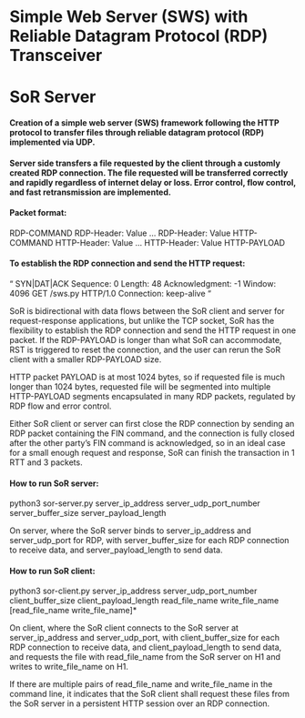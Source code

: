 # Simple Web Server (SWS) with Reliable Datagram Protocol (RDP) Transceiver
# SoR Server

#### Creation of a simple web server (SWS) framework following the HTTP protocol to transfer files through reliable datagram protocol (RDP) implemented via UDP.

#### Server side transfers a file requested by the client through a customly created RDP connection.  The file requested will be transferred correctly and rapidly regardless of internet delay or loss.  Error control, flow control, and fast retransmission are implemented.  

#### Packet format:
RDP-COMMAND
RDP-Header: Value
…
RDP-Header: Value
HTTP-COMMAND
HTTP-Header: Value
…
HTTP-Header: Value
HTTP-PAYLOAD

#### To establish the RDP connection and send the HTTP request: 
“
SYN|DAT|ACK
Sequence: 0
Length: 48
Acknowledgment: -1
Window: 4096
GET /sws.py HTTP/1.0
Connection: keep-alive
“

SoR is bidirectional with data flows between the SoR client and server for request-response applications, but unlike the TCP socket, SoR has the flexibility to establish the RDP connection and send the HTTP request in one packet. If the RDP-PAYLOAD is longer than what SoR can accommodate, RST is triggered to reset the connection, and the user can rerun the SoR client with a smaller RDP-PAYLOAD size.  

HTTP packet PAYLOAD is at most 1024 bytes, so if requested file is much longer than 1024 bytes, requested file will be segmented into multiple HTTP-PAYLOAD segments encapsulated in many RDP packets, regulated by RDP flow and error control.

Either SoR client or server can first close the RDP connection by sending an RDP packet containing the FIN command, and the connection is fully closed after the other party’s FIN command is acknowledged, so in an ideal case for a small enough request and response, SoR can finish the transaction in 1 RTT and 3 packets.

#### How to run SoR server:
python3 sor-server.py server_ip_address server_udp_port_number server_buffer_size server_payload_length

On server, where the SoR server binds to server_ip_address and server_udp_port for RDP, with server_buffer_size for each RDP connection to receive data, and server_payload_length to send data.

#### How to run SoR client:
python3 sor-client.py server_ip_address server_udp_port_number client_buffer_size client_payload_length
read_file_name write_file_name [read_file_name write_file_name]*

On client, where the SoR client connects to the SoR server at server_ip_address and server_udp_port, with client_buffer_size for each RDP connection to receive data, and client_payload_length to send data, and requests the file with read_file_name from the SoR server on H1 and writes to write_file_name on H1.

If there are multiple pairs of read_file_name and write_file_name in the command line, it indicates that the SoR client shall request these files from the SoR server in a persistent HTTP session over an RDP connection.
